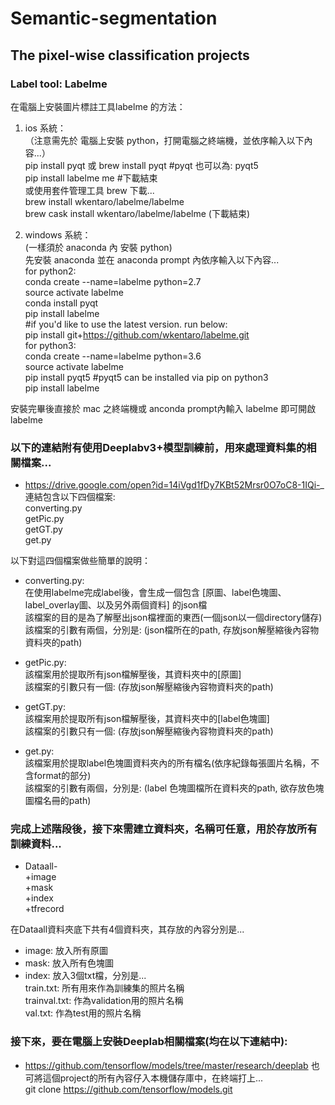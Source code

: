 # Semantic-segmentation
## The pixel-wise classification projects

### Label tool: Labelme  
在電腦上安裝圖片標註工具labelme 的方法：  
1. ios 系統：  
（注意需先於 電腦上安裝 python，打開電腦之終端機，並依序輸入以下內容...）  
  pip install pyqt 或 brew install pyqt #pyqt 也可以為: pyqt5  
  pip install labelme me #下載結束  
  或使用套件管理工具 brew 下載...  
  brew install wkentaro/labelme/labelme  
  brew cask install wkentaro/labelme/labelme (下載結束)  
  
2. windows 系統：  
  (一樣須於 anaconda 內 安裝 python)  
  先安裝 anaconda 並在 anaconda prompt 內依序輸入以下內容...  
  for python2:  
  conda create --name=labelme python=2.7  
  source activate labelme  
  conda install pyqt  
  pip install labelme  
  #if you'd like to use the latest version. run below:  
  pip install git+https://github.com/wkentaro/labelme.git  
  for python3:  
  conda create --name=labelme python=3.6  
  source activate labelme  
  pip install pyqt5 #pyqt5 can be installed via pip on python3  
  pip install labelme  
  
安裝完畢後直接於 mac 之終端機或 anconda prompt內輸入 labelme 即可開啟 labelme  

### 以下的連結附有使用Deeplabv3+模型訓練前，用來處理資料集的相關檔案...  
* https://drive.google.com/open?id=14iVgd1fDy7KBt52Mrsr0O7oC8-1IQi-_  
  連結包含以下四個檔案:  
  converting.py  
  getPic.py  
  getGT.py  
  get.py  
  
以下對這四個檔案做些簡單的說明：  
* converting.py:  
  在使用labelme完成label後，會生成一個包含 [原圖、label色塊圖、label_overlay圖、以及另外兩個資料] 的json檔  
  該檔案的目的是為了解壓出json檔裡面的東西(一個json以一個directory儲存)  
  該檔案的引數有兩個，分別是: (json檔所在的path, 存放json解壓縮後內容物資料夾的path)  

* getPic.py:  
  該檔案用於提取所有json檔解壓後，其資料夾中的[原圖]  
  該檔案的引數只有一個: (存放json解壓縮後內容物資料夾的path)  
  
* getGT.py:  
  該檔案用於提取所有json檔解壓後，其資料夾中的[label色塊圖]  
  該檔案的引數只有一個: (存放json解壓縮後內容物資料夾的path)  
  
* get.py:  
  該檔案用於提取label色塊圖資料夾內的所有檔名(依序紀錄每張圖片名稱，不含format的部分)  
  該檔案的引數有兩個，分別是: (label 色塊圖檔所在資料夾的path, 欲存放色塊圖檔名冊的path)  
  
### 完成上述階段後，接下來需建立資料夾，名稱可任意，用於存放所有訓練資料...  
* Dataall-  
    +image  
    +mask  
    +index  
    +tfrecord  

在Dataall資料夾底下共有4個資料夾，其存放的內容分別是...  
* image: 放入所有原圖  
* mask: 放入所有色塊圖  
* index: 放入3個txt檔，分別是...  
  train.txt: 所有用來作為訓練集的照片名稱  
  trainval.txt: 作為validation用的照片名稱  
  val.txt: 作為test用的照片名稱  
  
### 接下來，要在電腦上安裝Deeplab相關檔案(均在以下連結中):  
* https://github.com/tensorflow/models/tree/master/research/deeplab
  也可將這個project的所有內容仔入本機儲存庫中，在終端打上...  
  git clone https://github.com/tensorflow/models.git
